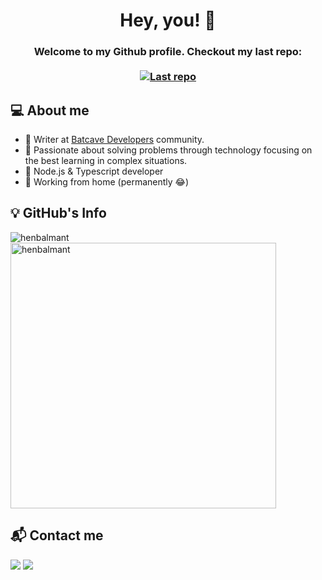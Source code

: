 <h1 align="center">
     Hey, you! 👋
</h1>

<h3 align="center">
    Welcome to my Github profile. Checkout my last repo:</br></br>
  <a href="https://github.com/henbalmant/delivery-app-node-js">
    <img alt="Last repo" src="https://img.shields.io/badge/Github-Delivery%20App-ffe16b?style=flat&logo=github">
  </a>
</h3>

## 💻 About me

- 🦇 Writer at [Batcave Developers][batcave] community.
- 🎯 Passionate about solving problems through technology focusing on the best learning in complex situations.
- 🔨 Node.js & Typescript developer
- 🏡 Working from home (permanently 😂)

## 💡 GitHub's Info

<p><img align="left" src="https://github-readme-stats.vercel.app/api/top-langs?username=henbalmant&show_icons=true&locale=en&layout=compact&theme=dark" alt="henbalmant" /></p>

<p>&nbsp;<img align="center" src="https://github-readme-stats.vercel.app/api?username=henbalmant&show_icons=true&theme=dark&locale=en" alt="henbalmant" width="425" /></p>

## 📬 Contact me

<div> 
  <a href = "mailto:henrique.balmant@gmail.com"><img src="https://img.shields.io/badge/-Gmail-c14438?style=for-the-badge&logo=gmail&logoColor=white" target="_blank"></a>
  <a href="https://www.linkedin.com/in/henrique-balmant/" target="_blank"><img src="https://img.shields.io/badge/-LinkedIn-%230077B5?style=for-the-badge&logo=linkedin&logoColor=white" target="_blank"></a> 
</div>

[batcave]: https://batcave.dev.br/
